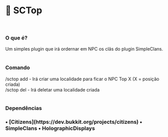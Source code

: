 # 🔰 SCTop
<br>
<h3>O que é?</h3>
Um simples plugin que irá ordernar em NPC os
clãs do plugin SimpleClans.
<br><br>
<h3>Comando</h3>
/sctop add <posição (número)> - Irá criar uma localidade para ficar o NPC Top X (X = posição criada) <br>
/sctop del <posição (número)> - Irá deletar uma localidade criada
<br><br>
<h3>Dependências<h3>
• [Citizens](https://dev.bukkit.org/projects/citizens)
• SimpleClans
• HolographicDisplays
